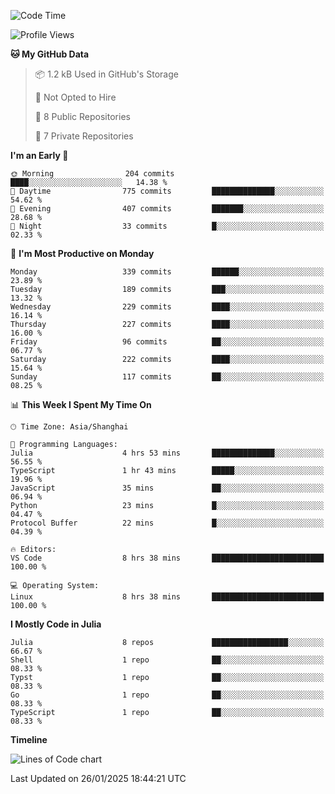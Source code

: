 <!--START_SECTION:waka-->
![Code Time](http://img.shields.io/badge/Code%20Time-165%20hrs%208%20mins-blue)

![Profile Views](http://img.shields.io/badge/Profile%20Views-1-blue)

**🐱 My GitHub Data** 

> 📦 1.2 kB Used in GitHub's Storage 
 > 
> 🚫 Not Opted to Hire
 > 
> 📜 8 Public Repositories 
 > 
> 🔑 7 Private Repositories 
 > 
**I'm an Early 🐤** 

```text
🌞 Morning                204 commits         ████░░░░░░░░░░░░░░░░░░░░░   14.38 % 
🌆 Daytime                775 commits         ██████████████░░░░░░░░░░░   54.62 % 
🌃 Evening                407 commits         ███████░░░░░░░░░░░░░░░░░░   28.68 % 
🌙 Night                  33 commits          █░░░░░░░░░░░░░░░░░░░░░░░░   02.33 % 
```
📅 **I'm Most Productive on Monday** 

```text
Monday                   339 commits         ██████░░░░░░░░░░░░░░░░░░░   23.89 % 
Tuesday                  189 commits         ███░░░░░░░░░░░░░░░░░░░░░░   13.32 % 
Wednesday                229 commits         ████░░░░░░░░░░░░░░░░░░░░░   16.14 % 
Thursday                 227 commits         ████░░░░░░░░░░░░░░░░░░░░░   16.00 % 
Friday                   96 commits          ██░░░░░░░░░░░░░░░░░░░░░░░   06.77 % 
Saturday                 222 commits         ████░░░░░░░░░░░░░░░░░░░░░   15.64 % 
Sunday                   117 commits         ██░░░░░░░░░░░░░░░░░░░░░░░   08.25 % 
```


📊 **This Week I Spent My Time On** 

```text
🕑︎ Time Zone: Asia/Shanghai

💬 Programming Languages: 
Julia                    4 hrs 53 mins       ██████████████░░░░░░░░░░░   56.55 % 
TypeScript               1 hr 43 mins        █████░░░░░░░░░░░░░░░░░░░░   19.96 % 
JavaScript               35 mins             ██░░░░░░░░░░░░░░░░░░░░░░░   06.94 % 
Python                   23 mins             █░░░░░░░░░░░░░░░░░░░░░░░░   04.47 % 
Protocol Buffer          22 mins             █░░░░░░░░░░░░░░░░░░░░░░░░   04.39 % 

🔥 Editors: 
VS Code                  8 hrs 38 mins       █████████████████████████   100.00 % 

💻 Operating System: 
Linux                    8 hrs 38 mins       █████████████████████████   100.00 % 
```

**I Mostly Code in Julia** 

```text
Julia                    8 repos             █████████████████░░░░░░░░   66.67 % 
Shell                    1 repo              ██░░░░░░░░░░░░░░░░░░░░░░░   08.33 % 
Typst                    1 repo              ██░░░░░░░░░░░░░░░░░░░░░░░   08.33 % 
Go                       1 repo              ██░░░░░░░░░░░░░░░░░░░░░░░   08.33 % 
TypeScript               1 repo              ██░░░░░░░░░░░░░░░░░░░░░░░   08.33 % 
```



**Timeline**

![Lines of Code chart](https://raw.githubusercontent.com/dhtantoy/dhtantoy/main/assets/bar_graph.png)


 Last Updated on 26/01/2025 18:44:21 UTC
<!--END_SECTION:waka-->



<!--
**dhtantoy/dhtantoy** is a ✨ _special_ ✨ repository because its `README.md` (this file) appears on your GitHub profile.

Here are some ideas to get you started:

- 🔭 I’m currently working on ...
- 🌱 I’m currently learning ...
- 👯 I’m looking to collaborate on ...
- 🤔 I’m looking for help with ...
- 💬 Ask me about ...
- 📫 How to reach me: ...
- 😄 Pronouns: ...
- ⚡ Fun fact: ...
-->
